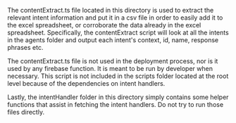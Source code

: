 The contentExtract.ts file located in this directory is used to extract the relevant intent information and put it in a csv file in order to easily add it to the excel spreadsheet, or corroborate the data already in the excel spreadsheet. Specifically, the contentExtract script will look at all the intents in the agents folder and output each intent's context, id, name, response phrases etc. 

The contentExtract.ts file is not used in the deployment process, nor is it used by any firebase function. It is meant to be run by developer when necessary. This script is not included in the scripts folder located at the root level because of the dependencies on intent handlers. 

Lastly, the intentHandler folder in this directory simply contains some helper functions that assist in fetching the intent handlers. Do not try to run those files directly. 